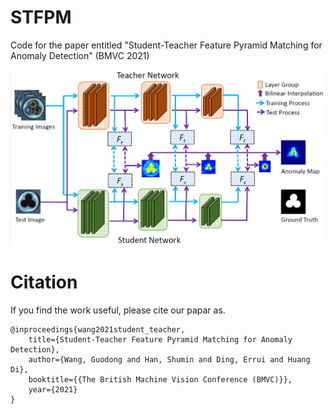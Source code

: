 # STFPM
Code for the paper entitled "Student-Teacher Feature Pyramid Matching for Anomaly Detection" (BMVC 2021)


![plot](./figs/arch.jpg)


# Citation

If you find the work useful, please cite our papar as.
```
@inproceedings{wang2021student_teacher,
    title={Student-Teacher Feature Pyramid Matching for Anomaly Detection},
    author={Wang, Guodong and Han, Shumin and Ding, Errui and Huang Di},
    booktitle={{The British Machine Vision Conference (BMVC)}},
    year={2021}
}
```
